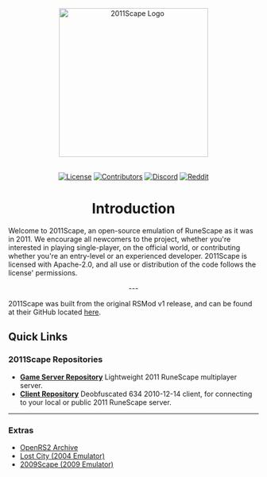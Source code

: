 <div align="center">
  <a href="https://github.com/2011Scape/game">
    <img src="https://github.com/user-attachments/assets/3deafce1-6fb1-470c-99ba-2da8e4b5de4b" alt="2011Scape Logo" width="300"/>
  </a>
</div>
<br>
<div align="center">

  [![License](https://img.shields.io/badge/license-Apache%202.0-blue?style=for-the-badge&logo=open-source-initiative&logoColor=white)](https://opensource.org/licenses/Apache-2.0)
  [![Contributors](https://img.shields.io/github/contributors/2011Scape/game?style=for-the-badge&logo=github&color=darkgreen)](https://github.com/2011Scape/game/graphs/contributors)
  [![Discord](https://img.shields.io/discord/1055304546521469019?label=Discord&logo=discord&logoColor=white&style=for-the-badge&color=5865F2)](https://discord.gg/jDbBAKjhxh)
  [![Reddit](https://img.shields.io/badge/Reddit-red?style=for-the-badge&logo=reddit&logoColor=white)](https://www.reddit.com/r/2011scape/)


# Introduction
</div><p align="left">
Welcome to 2011Scape, an open-source emulation of RuneScape as it was in 2011. We encourage all newcomers to the project, whether you're interested in playing single-player, on the official world, or contributing whether you're an entry-level or an experienced developer. 2011Scape is licensed with Apache-2.0, and all use or distribution of the code follows the license' permissions.
</p>
<p align="center">
---
</p>

2011Scape was built from the original RSMod v1 release, and can be found at their GitHub located [here](https://github.com/Tomm0017/rsmod).
</p>
</div>


## Quick Links

### 2011Scape Repositories

- **[Game Server Repository](https://github.com/2011Scape/game-server)**  Lightweight 2011 RuneScape multiplayer server.
- **[Client Repository](https://github.com/2011Scape/634-client)**  Deobfuscated 634 2010-12-14 client, for connecting to your local or public 2011 RuneScape server.

---

### Extras

- [OpenRS2 Archive](https://archive.openrs2.org/)
- [Lost City (2004 Emulator)](https://discord.gg/hN3tHUmZEN)
- [2009Scape (2009 Emulator)](https://2009scape.org)
